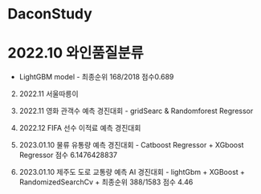 # DaconStudy

# 2022.10 와인품질분류 
- LightGBM model - 최종순위 168/2018 점수0.689

2. 2022.11 서울따릉이

3. 2022.11 영화 관객수 예측 경진대회 - gridSearc & Randomforest Regressor

4. 2022.12 FIFA 선수 이적료 예측 경진대회

5. 2023.01.10 물류 유통량 예측 경진대회 - Catboost Regressor + XGboost Regressor 점수 6.1476428837

6. 2023.01.10 제주도 도로 교통량 예측 AI 경진대회 - lightGbm + XGBoost + RandomizedSearchCv +  최종순위 388/1583 점수 4.46


